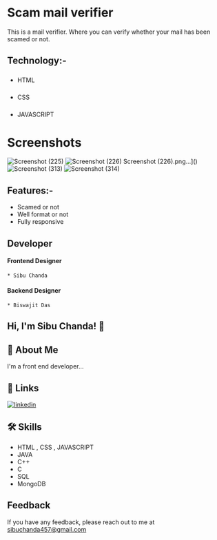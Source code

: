 
# Scam mail verifier

This is a mail verifier. Where you can verify whether your mail has been scamed or not.
 

## Technology:-

##### 
 * HTML
##### 
* CSS
  ##### 
 * JAVASCRIPT

# Screenshots
![Screenshot (225)](https://github.com/Sibuchanda/Scam_mails/assets/92131251/ca46931b-db9f-46ce-b392-915b0496691e)
![Screenshot (226)](https://github.com/Sibuchanda/Scam_mails/assets/92131251/2651dc11-a16e-4d0b-bf72-cdb04ca5f59b)
Screenshot (226).png…]()
![Screenshot (313)](https://github.com/Sibuchanda/Scam_mails/assets/92131251/05ec5eae-1a76-4df3-8f72-9992cba10013)
![Screenshot (314)](https://github.com/Sibuchanda/Scam_mails/assets/92131251/17011f22-a711-4cc5-8edb-0f78ef939f97)


## Features:-
 * Scamed or not
 * Well format or not
 * Fully responsive




## Developer
 #### Frontend Designer
    * Sibu Chanda
 #### Backend Designer
    * Biswajit Das


## Hi, I'm Sibu Chanda! 👋


## 🚀 About Me
I'm a front end developer...


## 🔗 Links

[![linkedin](https://img.shields.io/badge/linkedin-0A66C2?style=for-the-badge&logo=linkedin&logoColor=white)](https://www.linkedin.com/)



## 🛠 Skills
* HTML , CSS , JAVASCRIPT
* JAVA
* C++
* C
* SQL
* MongoDB

## Feedback

If you have any feedback, please reach out to me at sibuchanda457@gmail.com

